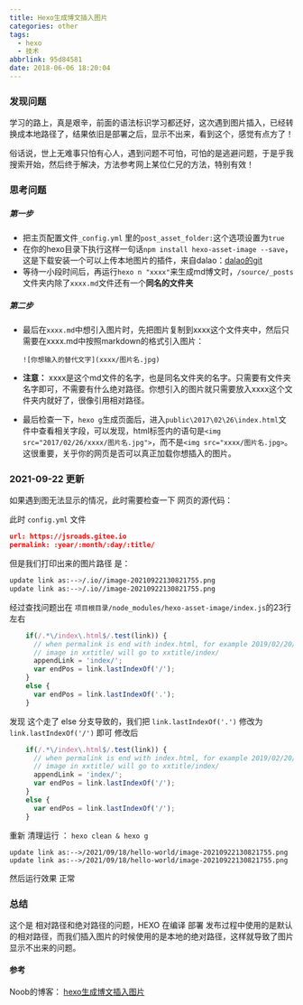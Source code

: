 ```yaml
---
title: Hexo生成博文插入图片
categories: other
tags:
  - hexo
  - 技术
abbrlink: 95d84581
date: 2018-06-06 18:20:04
---
```


### 发现问题

学习的路上，真是艰辛，前面的语法标识学习都还好，这次遇到图片插入，已经转换成本地路径了，结果依旧是部署之后，显示不出来，看到这个，感觉有点方了！

<!-- more -->

俗话说，世上无难事只怕有心人，遇到问题不可怕，可怕的是逃避问题，于是乎我搜索开始，然后终于解决，方法参考网上某位仁兄的方法，特别有效！

### 思考问题

##### 第一步

- 把主页配置文件`_config.yml` 里的`post_asset_folder:`这个选项设置为`true`
- 在你的hexo目录下执行这样一句话`npm install hexo-asset-image --save`，这是下载安装一个可以上传本地图片的插件，来自dalao：[dalao的git](https://github.com/CodeFalling/hexo-asset-image)
- 等待一小段时间后，再运行`hexo n "xxxx"`来生成md博文时，`/source/_posts`文件夹内除了`xxxx.md`文件还有一个**同名的文件夹**

##### 第二步

- 最后在`xxxx.md`中想引入图片时，先把图片复制到xxxx这个文件夹中，然后只需要在xxxx.md中按照markdown的格式引入图片：

  `![你想输入的替代文字](xxxx/图片名.jpg)`

- **注意：** xxxx是这个md文件的名字，也是同名文件夹的名字。只需要有文件夹名字即可，不需要有什么绝对路径。你想引入的图片就只需要放入xxxx这个文件夹内就好了，很像引用相对路径。

- 最后检查一下，`hexo g`生成页面后，进入`public\2017\02\26\index.html`文件中查看相关字段，可以发现，html标签内的语句是`<img src="2017/02/26/xxxx/图片名.jpg">`，而不是`<img src="xxxx/图片名.jpg>`。这很重要，关乎你的网页是否可以真正加载你想插入的图片。

### 2021-09-22 更新

如果遇到图无法显示的情况，此时需要检查一下 网页的源代码：

此时 `config.yml` 文件

```json
url: https://jsroads.gitee.io
permalink: :year/:month/:day/:title/
```

但是我们打印出来的图片路径 是：

```bash
update link as:-->/.io//image-20210922130821755.png
update link as:-->/.io//image-20210922130821755.png
```

经过查找问题出在 `项目根目录/node_modules/hexo-asset-image/index.js`的23行左右

```javascript
    if(/.*\/index\.html$/.test(link)) {
      // when permalink is end with index.html, for example 2019/02/20/xxtitle/index.html
      // image in xxtitle/ will go to xxtitle/index/
      appendLink = 'index/';
      var endPos = link.lastIndexOf('/');
    }
    else {
      var endPos = link.lastIndexOf('.');
    }
```

发现 这个走了 else 分支导致的，我们把 `link.lastIndexOf('.')` 修改为 `link.lastIndexOf('/')` 即可 修改后

```javascript
    if(/.*\/index\.html$/.test(link)) {
      // when permalink is end with index.html, for example 2019/02/20/xxtitle/index.html
      // image in xxtitle/ will go to xxtitle/index/
      appendLink = 'index/';
      var endPos = link.lastIndexOf('/');
    }
    else {
      var endPos = link.lastIndexOf('/');
    }
```

重新 清理运行 ： `hexo clean & hexo g`

```
update link as:-->/2021/09/18/hello-world/image-20210922130821755.png
update link as:-->/2021/09/18/hello-world/image-20210922130821755.png
```

然后运行效果 正常

### 总结

这个是 相对路径和绝对路径的问题，HEXO 在编译 部署 发布过程中使用的是默认的相对路径，而我们插入图片的时候使用的是本地的绝对路径，这样就导致了图片显示不出来的问题。

#### 参考

Noob的博客： [hexo生成博文插入图片](https://blog.csdn.net/sugar_rainbow/article/details/57415705)